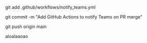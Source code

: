 git add .github/workflows/notify_teams.yml

git commit -m "Add GitHub Actions to notify Teams on PR merge"

git push origin main

aloalaaoao
